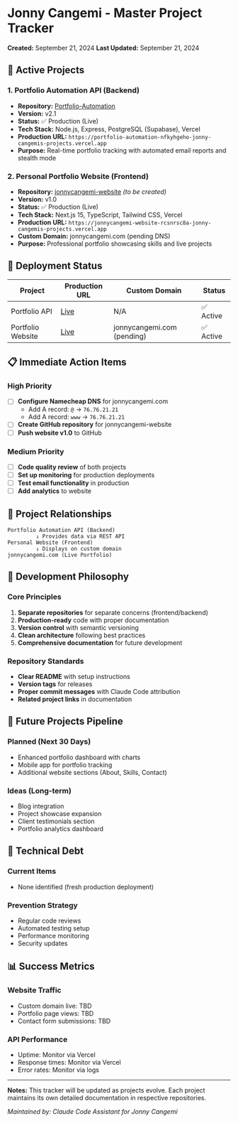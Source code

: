 # Jonny Cangemi - Master Project Tracker

**Created:** September 21, 2024
**Last Updated:** September 21, 2024

## 🎯 Active Projects

### 1. Portfolio Automation API (Backend)
- **Repository:** [Portfolio-Automation](https://github.com/jcangemi24-canman/Portfolio-Automation)
- **Version:** v2.1
- **Status:** ✅ Production (Live)
- **Tech Stack:** Node.js, Express, PostgreSQL (Supabase), Vercel
- **Production URL:** `https://portfolio-automation-nfkyhgeho-jonny-cangemis-projects.vercel.app`
- **Purpose:** Real-time portfolio tracking with automated email reports and stealth mode

### 2. Personal Portfolio Website (Frontend)
- **Repository:** [jonnycangemi-website](https://github.com/jcangemi24-canman/jonnycangemi-website) *(to be created)*
- **Version:** v1.0
- **Status:** ✅ Production (Live)
- **Tech Stack:** Next.js 15, TypeScript, Tailwind CSS, Vercel
- **Production URL:** `https://jonnycangemi-website-rcsnrsc8a-jonny-cangemis-projects.vercel.app`
- **Custom Domain:** jonnycangemi.com (pending DNS)
- **Purpose:** Professional portfolio showcasing skills and live projects

## 🚀 Deployment Status

| Project | Production URL | Custom Domain | Status |
|---------|---------------|---------------|---------|
| Portfolio API | [Live](https://portfolio-automation-nfkyhgeho-jonny-cangemis-projects.vercel.app) | N/A | ✅ Active |
| Portfolio Website | [Live](https://jonnycangemi-website-rcsnrsc8a-jonny-cangemis-projects.vercel.app) | jonnycangemi.com (pending) | ✅ Active |

## 📋 Immediate Action Items

### High Priority
- [ ] **Configure Namecheap DNS** for jonnycangemi.com
  - Add A record: `@` → `76.76.21.21`
  - Add A record: `www` → `76.76.21.21`
- [ ] **Create GitHub repository** for jonnycangemi-website
- [ ] **Push website v1.0** to GitHub

### Medium Priority
- [ ] **Code quality review** of both projects
- [ ] **Set up monitoring** for production deployments
- [ ] **Test email functionality** in production
- [ ] **Add analytics** to website

## 🔄 Project Relationships

```
Portfolio Automation API (Backend)
         ↓ Provides data via REST API
Personal Website (Frontend)
         ↓ Displays on custom domain
jonnycangemi.com (Live Portfolio)
```

## 📝 Development Philosophy

### Core Principles
1. **Separate repositories** for separate concerns (frontend/backend)
2. **Production-ready** code with proper documentation
3. **Version control** with semantic versioning
4. **Clean architecture** following best practices
5. **Comprehensive documentation** for future development

### Repository Standards
- **Clear README** with setup instructions
- **Version tags** for releases
- **Proper commit messages** with Claude Code attribution
- **Related project links** in documentation

## 🎯 Future Projects Pipeline

### Planned (Next 30 Days)
- Enhanced portfolio dashboard with charts
- Mobile app for portfolio tracking
- Additional website sections (About, Skills, Contact)

### Ideas (Long-term)
- Blog integration
- Project showcase expansion
- Client testimonials section
- Portfolio analytics dashboard

## 🔧 Technical Debt

### Current Items
- None identified (fresh production deployment)

### Prevention Strategy
- Regular code reviews
- Automated testing setup
- Performance monitoring
- Security updates

## 📊 Success Metrics

### Website Traffic
- Custom domain live: TBD
- Portfolio page views: TBD
- Contact form submissions: TBD

### API Performance
- Uptime: Monitor via Vercel
- Response times: Monitor via Vercel
- Error rates: Monitor via logs

---

**Notes:** This tracker will be updated as projects evolve. Each project maintains its own detailed documentation in respective repositories.

*Maintained by: Claude Code Assistant for Jonny Cangemi*